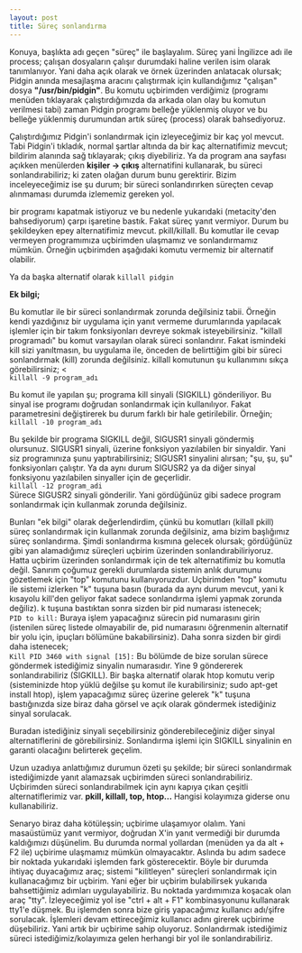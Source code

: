```yaml
---
layout: post
title: Süreç sonlandırma
---
```


Konuya, başlıkta adı geçen "süreç" ile başlayalım. Süreç yani
İngilizce adı ile process; çalışan dosyaların çalışır durumdaki haline
verilen isim olarak tanımlanıyor. Yani daha açık olarak ve örnek
üzerinden anlatacak olursak; Pidgin anında mesajlaşma aracını
çalıştırmak için kullandığımız "çalışan" dosya <b>"/usr/bin/pidgin"</b>. Bu
komutu uçbirimden verdiğimiz (programı menüden tıklayarak
çalıştırdığımızda da arkada olan olay bu komutun verilmesi tabi)
zaman Pidgin programı belleğe yüklenmiş oluyor ve bu belleğe
yüklenmiş durumundan artık süreç (process) olarak bahsediyoruz.
<p>Çalıştırdığımız Pidgin'i sonlandırmak için izleyeceğimiz bir kaç 
yol mevcut. Tabi Pidgin'i tıkladık, normal şartlar altında da bir kaç
alternatifimiz mevcut; bildirim alanında sağ tıklayarak; çıkış diyebiliriz.
Ya da program ana sayfası açıkken menülerden <b>kişiler -> çıkış</b>
alternatifini kullanarak, bu süreci sonlandırabiliriz; ki zaten olağan
durum bunu gerektirir. Bizim inceleyeceğimiz ise şu durum; bir süreci
sonlandırırken süreçten cevap alınmaması durumda izlememiz
gereken yol.
</p>
<p>bir programı kapatmak istiyoruz ve bu nedenle yukarıdaki
(metacity'den bahsediyorum) çarpı işaretine bastık. Fakat süreç yanıt vermiyor. Durum bu şekildeyken epey alternatifimiz mevcut.
pkill/killall. Bu komutlar ile cevap vermeyen programımıza uçbirimden
ulaşmamız ve sonlandırmamız mümkün. Örneğin uçbirimden aşağıdaki komutu vermemiz bir alternatif olabilir. 
</p>
Ya da başka alternatif olarak  
<code>killall pidgin</code> 
<p><b>Ek bilgi;</b></p>
<p>Bu komutlar ile bir süreci sonlandırmak zorunda değilsiniz tabii.
Örneğin kendi yazdığınız bir uygulama için yanıt vermeme
durumlarında yapılacak işlemler için bir takım fonksiyonları devreye
sokmak isteyebilirsiniz. "killall programadı" bu komut varsayılan olarak
süreci sonlandırır. Fakat ismindeki kill sizi yanıltmasın, bu uygulama 
ile, önceden de belirttiğim gibi bir süreci sonlandırmak (kill) zorunda 
değilsiniz. killall komutunun şu kullanımını sıkça görebilirsiniz; <
<br /><code>killall -9 program_adı </code>
</p>

<p>Bu komut ile yapılan şu; programa kill sinyali (SIGKILL)
gönderiliyor. Bu sinyal ise programı doğrudan sonlandırmak için
kullanılıyor. Fakat parametresini değiştirerek bu durum farklı bir hale
getirilebilir. Örneğin;
<br /><code>killall -10 program_adı</code>
</p>

Bu şekilde bir programa SIGKILL değil, SIGUSR1 sinyali göndermiş
olursunuz. SIGUSR1 sinyali, üzerine fonksiyon yazılabilen bir sinyaldir.
Yani siz programınıza şunu yaptırabilirsiniz;
SIGUSR1 sinyalini alırsan; "şu, şu, şu" fonksiyonları çalıştır. Ya da aynı
durum SIGUSR2 ya da diğer sinyal fonksiyonu yazılabilen sinyaller için de geçerlidir.
<br /><code>killall -12 program_adi</code>
<br />
Sürece SIGUSR2 sinyali gönderilir. Yani gördüğünüz gibi sadece
program sonlandırmak için kullanmak zorunda değilsiniz.

<p>
Bunları "ek bilgi" olarak değerlendirdim, çünkü bu komutları (killall 
pkill) süreç sonlandırmak için kullanmak zorunda değilsiniz, ama 
bizim başlığımız süreç sonlandırma. 
Şimdi sonlandırma kısmına gelecek olursak; gördüğünüz gibi yan 
alamadığımız süreçleri uçbirim üzerinden sonlandırabiliriyoruz. Hatta 
uçbirim üzerinden sonlandırmak için de tek alternatifimiz bu komutla 
değil. Sanırım çoğumuz gerekli durumlarda sistemin anlık durumunu 
gözetlemek için "top" komutunu kullanıyoruzdur. Uçbirimden "top" 
komutu ile sistemi izlerken "k" tuşuna basın (burada da aynı durum 
mevcut, yani k kısayolu kill'den geliyor fakat sadece sonlandırma 
işlemi yapmak zorunda değiliz). k tuşuna bastıktan sonra sizden bir 
pid numarası istenecek; 
<br /><code>PID to kill:</code>
Buraya işlem yapacağınız sürecin pid numarasını girin (istenilen süreç
listede olmayabilir de, pid numarasını öğrenmenin alternatif bir yolu
için, ipuçları bölümüne bakabilirsiniz). Daha sonra sizden bir girdi
daha istenecek;
<br /><code>Kill PID 3460 with signal [15]:</code>
Bu bölümde de bize sorulan sürece göndermek istediğimiz sinyalin
numarasıdır. Yine 9 göndererek sonlandırabiliriz (SIGKILL).
Bir başka alternatif olarak htop komutu verip (sisteminizde htop yüklü
değilse şu komut ile kurabilirsiniz; sudo apt-get install htop), işlem
yapacağımız süreç üzerine gelerek "k" tuşuna bastığınızda size biraz
daha görsel ve açık olarak göndermek istediğiniz sinyal sorulacak.
</p>
<p>
Buradan istediğiniz sinyali seçebilirsiniz gönderebileceğiniz
diğer sinyal alternatiflerini de görebilirsiniz.
Sonlandırma işlemi için SIGKILL sinyalinin en garanti olacağını
belirterek geçelim.
</p>

<p>Uzun uzadıya anlattığımız durumun özeti şu şekilde; bir süreci
sonlandırmak istediğimizde yanıt alamazsak uçbirimden süreci 
sonlandırabiliriz. Uçbirimden süreci sonlandırabilmek için aynı kapıya 
çıkan çeşitli alternatiflerimiz var. <b>pkill, killall, top, htop...</b> Hangisi 
kolayımıza giderse onu kullanabiliriz. 
</p>

<p>Senaryo biraz daha kötüleşsin; uçbirime ulaşamıyor olalım.
Yani masaüstümüz yanıt vermiyor, doğrudan X'in yanıt vermediği bir
durumda kaldığımızı düşünelim. Bu durumda normal yollardan
(menüden ya da alt + F2 ile) uçbirime ulaşmamız mümkün
olmayacaktır. Aslında bu adım sadece bir noktada yukarıdaki
işlemden fark gösterecektir.
Böyle bir durumda ihtiyaç duyacağımız araç; sistemi "kilitleyen"
süreçleri sonlandırmak için kullanacağımız bir uçbirim. Yani eğer bir
uçbirim bulabilirsek yukarıda bahsettiğimiz adımları uygulayabiliriz. Bu
noktada yardımımıza koşacak olan araç "tty". İzleyeceğimiz yol ise "ctrl
+ alt + F1" kombinasyonunu kullanarak tty1'e düşmek. Bu işlemden
sonra bize giriş yapacağımız kullanıcı adı/şifre sorulacak. İşlemleri
devam ettireceğimiz kullanıcı adını girerek uçbirime düşebiliriz. Yani
artık bir uçbirime sahip oluyoruz. Sonlandırmak istediğimiz süreci
istediğimiz/kolayımıza gelen herhangi bir yol ile sonlandırabiliriz.
</p>






 



